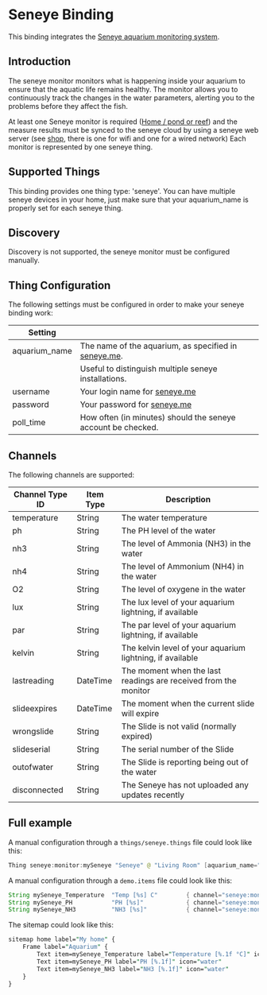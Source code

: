 # Seneye Binding

This binding integrates the [Seneye aquarium monitoring system](https://www.seneye.com).

## Introduction

The seneye monitor monitors what is happening inside your aquarium to ensure that the aquatic life remains healthy.
The monitor allows you to continuously track the changes in the water parameters, alerting you to the problems before they affect the fish.

At least one Seneye monitor is required ([Home / pond or reef](https://www.seneye.com/devices/compare)) and the measure results must be synced to the seneye cloud by using a seneye web server (see [shop](https://www.seneye.com/store), there is one for wifi and one for a wired network)
Each monitor is represented by one seneye thing.

## Supported Things

This binding provides one thing type: 'seneye'.
You can have multiple seneye devices in your home, just make sure that your aquarium_name is properly set for each seneye thing.

## Discovery

Discovery is not supported, the seneye monitor must be configured manually.

## Thing Configuration

The following settings must be configured in order to make your seneye binding work:

| Setting       |                                                                                |
| ------------- | ------------------------------------------------------------------------------ |
| aquarium_name | The name of the aquarium, as specified in [seneye.me](https://www.seneye.me/). |
|               | Useful to distinguish multiple seneye installations.                           |
| username      | Your login name for [seneye.me](https://www.seneye.me/)                        |
| password      | Your password for [seneye.me](https://www.seneye.me/)                          |
| poll_time     | How often (in minutes) should the seneye account be checked.                   |

## Channels

The following channels are supported:

| Channel Type ID | Item Type | Description                                                     |
| --------------- | --------- | --------------------------------------------------------------- |
| temperature     | String    | The water temperature                                           |
| ph              | String    | The PH level of the water                                       |
| nh3             | String    | The level of Ammonia (NH3) in the water                         |
| nh4             | String    | The level of Ammonium (NH4) in the water                        |
| O2              | String    | The level of oxygene in the water                               |
| lux             | String    | The lux level of your aquarium lightning, if available          |
| par             | String    | The par level of your aquarium lightning, if available          |
| kelvin          | String    | The kelvin level of your aquarium lightning, if available       |
| lastreading     | DateTime  | The moment when the last readings are received from the monitor |
| slideexpires    | DateTime  | The moment when the current slide will expire                   |
| wrongslide      | String    | The Slide is not valid (normally expired)                       |
| slideserial     | String    | The serial number of the Slide                                  |
| outofwater      | String    | The Slide is reporting being out of the water                   |
| disconnected    | String    | The Seneye has not uploaded any updates recently                |

## Full example

A manual configuration through a `things/seneye.things` file could look like this:

```java
Thing seneye:monitor:mySeneye "Seneye" @ "Living Room" [aquarium_name="MyAquarium", username="mail@example.com", password="xxx", poll_time=5]
```

A manual configuration through a `demo.items` file could look like this:

```java
String mySeneye_Temperature  "Temp [%s] C"        { channel="seneye:monitor:mySeneye:temperature" }
String mySeneye_PH           "PH [%s]"            { channel="seneye:monitor:mySeneye:ph" }
String mySeneye_NH3          "NH3 [%s]"           { channel="seneye:monitor:mySeneye:nh3" }
```

The sitemap could look like this:

```perl
sitemap home label="My home" {
    Frame label="Aquarium" {
        Text item=mySeneye_Temperature label="Temperature [%.1f °C]" icon="temperature"
        Text item=mySeneye_PH label="PH [%.1f]" icon="water"
        Text item=mySeneye_NH3 label="NH3 [%.1f]" icon="water"
    }
}
```
